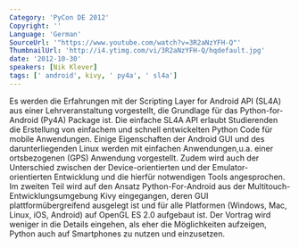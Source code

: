 ```yaml
---
Category: 'PyCon DE 2012'
Copyright: ''
Language: 'German'
SourceUrl: '"https://www.youtube.com/watch?v=3R2aNzYFH-Q"'
ThumbnailUrl: 'http://i4.ytimg.com/vi/3R2aNzYFH-Q/hqdefault.jpg'
date: '2012-10-30'
speakers: [Nik Klever]
tags: [' android', kivy, ' py4a', ' sl4a']
---
```

Es werden die Erfahrungen mit der Scripting Layer for Android API (SL4A) aus
einer Lehrveranstaltung vorgestellt, die Grundlage für das Python-for-Android
(Py4A) Package ist. Die einfache SL4A API erlaubt Studierenden die Erstellung
von einfachem und schnell entwickelten Python Code für mobile Anwendungen.
Einige Eigenschaften der Android GUI und des darunterliegenden Linux werden
mit einfachen Anwendungen,u.a. einer ortsbezogenen (GPS) Anwendung
vorgestellt. Zudem wird auch der Unterschied zwischen der Device-orientierten
und der Emulator-orientierten Entwicklung und die hierfür notwendigen Tools
angesprochen. Im zweiten Teil wird auf den Ansatz Python-For-Android aus der
Multitouch-Entwicklungsumgebung Kivy eingegangen, deren GUI
plattformübergreifend ausgelegt ist und für alle Platformen (Windows, Mac,
Linux, iOS, Android) auf OpenGL ES 2.0 aufgebaut ist. Der Vortrag wird weniger
in die Details eingehen, als eher die Möglichkeiten aufzeigen, Python auch auf
Smartphones zu nutzen und einzusetzen.

